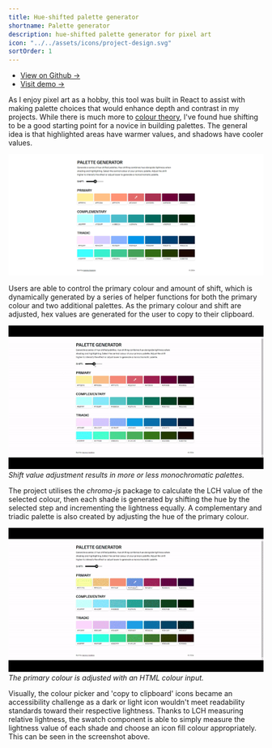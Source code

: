 ```yaml
---
title: Hue-shifted palette generator
shortname: Palette generator
description: hue-shifted palette generator for pixel art
icon: "../../assets/icons/project-design.svg"
sortOrder: 1
---
```


- [View on Github &rarr;](https://github.com/joannahosking/palette-generator)
- [Visit demo &rarr;](https://palette.joannahosking.com/)

As I enjoy pixel art as a hobby, this tool was built in React to assist with making palette choices that would enhance depth and contrast in my projects. While there is much more to [colour theory](https://pixelparmesan.com/color-theory-for-pixel-artists-its-all-relative/), I've found hue shifting to be a good starting point for a novice in building palettes. The general idea is that highlighted areas have warmer values, and shadows have cooler values.

![Screenshot](../../assets/projectImages/palette-generator.png)

Users are able to control the primary colour and amount of shift, which is dynamically generated by a series of helper functions for both the primary colour and two additional palettes. As the primary colour and shift are adjusted, hex values are generated for the user to copy to their clipboard.

![Shift amount adjustment](../../assets/projectImages/palette-hue-shifting.gif)
*Shift value adjustment results in more or less monochromatic palettes.*

The project utilises the _chroma-js_ package to calculate the LCH value of the selected colour, then each shade is generated by shifting the hue by the selected step and incrementing the lightness equally. A complementary and triadic palette is also created by adjusting the hue of the primary colour.

![Primary colour adjustment](../../assets/projectImages/palette-changing-primary.gif)
*The primary colour is adjusted with an HTML colour input.*

Visually, the colour picker and 'copy to clipboard' icons became an accessibility challenge as a dark or light icon wouldn't meet readability standards toward their respective lightness. Thanks to LCH measuring relative lightness, the swatch component is able to simply measure the lightness value  of each shade and choose an icon fill colour appropriately. This can be seen in the screenshot above.